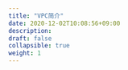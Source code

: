 ```yaml
---
title: "VPC简介"
date: 2020-12-02T10:08:56+09:00
description:
draft: false
collapsible: true
weight: 1
---
```

